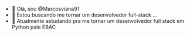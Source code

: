 - 👋 Olá, sou @Marcosviana91
- 👀 Estou buscando me tornar um desenvolvedor full-stack ...
- 🌱 Atualmente estudando pra me tornar um desenvolvedor full stack em Python pale EBAC

<!---
Marcosviana91/Marcosviana91 is a ✨ special ✨ repository because its `README.md` (this file) appears on your GitHub profile.
You can click the Preview link to take a look at your changes.
--->
